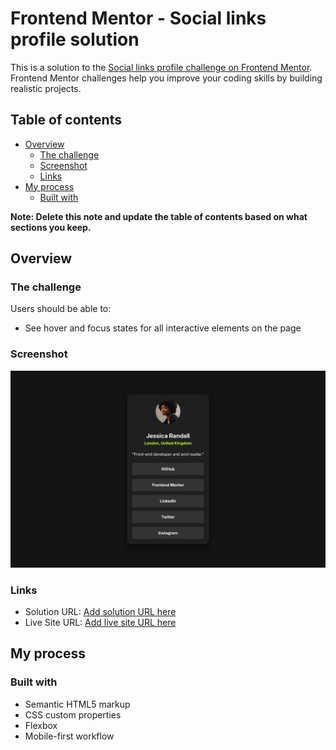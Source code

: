 # Frontend Mentor - Social links profile solution

This is a solution to the [Social links profile challenge on Frontend Mentor](https://www.frontendmentor.io/challenges/social-links-profile-UG32l9m6dQ). Frontend Mentor challenges help you improve your coding skills by building realistic projects.

## Table of contents

- [Overview](#overview)
  - [The challenge](#the-challenge)
  - [Screenshot](#screenshot)
  - [Links](#links)
- [My process](#my-process)
  - [Built with](#built-with)

**Note: Delete this note and update the table of contents based on what sections you keep.**

## Overview

### The challenge

Users should be able to:

- See hover and focus states for all interactive elements on the page

### Screenshot

![Screenshot](./Screen%20Shot%202025-10-17%20at%2023.36.21.png)

### Links

- Solution URL: [Add solution URL here](https://github.com/belhamin/social-link)
- Live Site URL: [Add live site URL here](https://socilalink.netlify.app/)

## My process

### Built with

- Semantic HTML5 markup
- CSS custom properties
- Flexbox
- Mobile-first workflow
